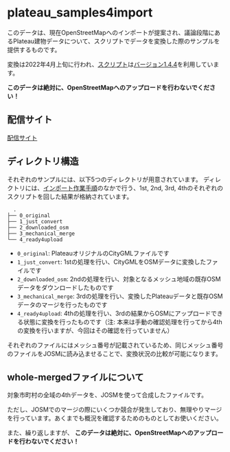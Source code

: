 # plateau_samples4import
このデータは、現在OpenStreetMapへのインポートが提案され、議論段階にあるPlateau建物データについて、スクリプトでデータを変換した際のサンプルを提供するものです。

変換は2022年4月上旬に行われ、[スクリプト](https://github.com/yuuhayashi/citygml-osm)は[バージョン1.4.4](https://github.com/yuuhayashi/citygml-osm/releases/tag/v1.4.4)を利用しています。

**このデータは絶対に、OpenStreetMapへのアップロードを行わないでください！**

## 配信サイト

[配信サイト](https://yuuhayashi.github.io/plateau_samples4import/)


## ディレクトリ構造
それぞれのサンプルには、以下5つのディレクトリが用意されています。
ディレクトリには、[インポート作業手順](https://qiita.com/nyampire/items/1c10afdd36750c87154d)のなかで行う、1st, 2nd, 3rd, 4thのそれぞれのスクリプトを回した結果が格納されています。

```
  .
├── 0_original
├── 1_just_convert
├── 2_downloaded_osm
├── 3_mechanical_merge
└── 4_ready4upload
```

* `0_original`: PlateauオリジナルのCityGMLファイルです
* `1_just_convert`: 1stの処理を行い、CityGMLをOSMデータに変換したファイルです
* `2_downloaded_osm`: 2ndの処理を行い、対象となるメッシュ地域の既存OSMデータをダウンロードしたものです
* `3_mechanical_merge`: 3rdの処理を行い、変換したPlateauデータと既存OSMデータのマージを行ったものです
* `4_ready4upload`: 4thの処理を行い、3rdの結果からOSMにアップロードできる状態に変換を行ったものです（注: 本来は手動の確認処理を行ってから4thの変換を行いますが、今回はその確認を行っていません）

それぞれのファイルにはメッシュ番号が記載されているため、同じメッシュ番号のファイルをJOSMに読み込ませることで、変換状況の比較が可能になります。

## whole-mergedファイルについて
対象市町村の全域の4thデータを、JOSMを使って合成したファイルです。

ただし、JOSMでのマージの際にいくつか競合が発生しており、無理やりマージを行っています。あくまでも概況を確認するためのものとしてお使いください。

また、繰り返しますが、 **このデータは絶対に、OpenStreetMapへのアップロードを行わないでください！**
